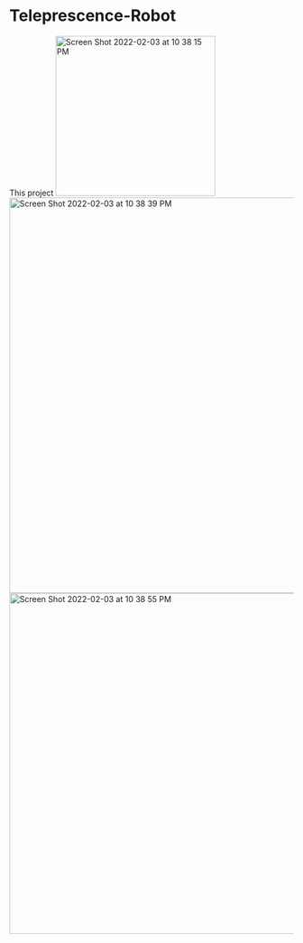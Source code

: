 # Teleprescence-Robot
This project 
<img width="283" alt="Screen Shot 2022-02-03 at 10 38 15 PM" src="https://user-images.githubusercontent.com/44248582/152478161-3323683f-0fcf-41fa-a7be-ac2e2746a231.png">
<img width="700" alt="Screen Shot 2022-02-03 at 10 38 39 PM" src="https://user-images.githubusercontent.com/44248582/152478172-a2db0a11-0bef-46e1-a12e-b05006e42a12.png">
<img width="603" alt="Screen Shot 2022-02-03 at 10 38 55 PM" src="https://user-images.githubusercontent.com/44248582/152478185-89e7e00f-7040-4752-aa91-c670901ab562.png">
